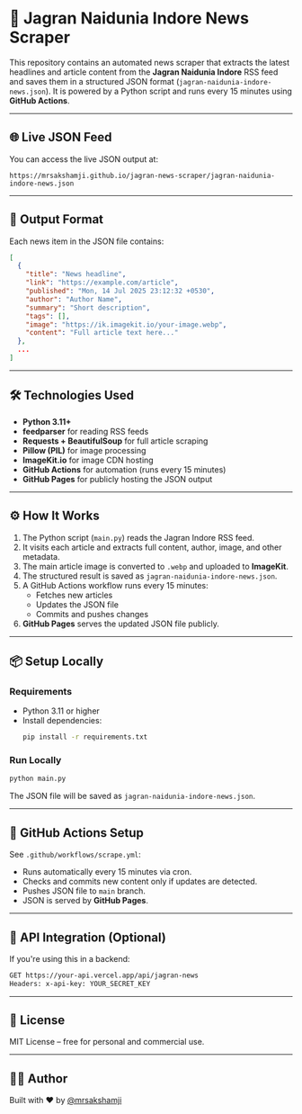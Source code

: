 # 📰 Jagran Naidunia Indore News Scraper

This repository contains an automated news scraper that extracts the latest headlines and article content from the **Jagran Naidunia Indore** RSS feed and saves them in a structured JSON format (`jagran-naidunia-indore-news.json`). It is powered by a Python script and runs every 15 minutes using **GitHub Actions**.

---

## 🌐 Live JSON Feed

You can access the live JSON output at:

```
https://mrsakshamji.github.io/jagran-news-scraper/jagran-naidunia-indore-news.json
```

---

## 📁 Output Format

Each news item in the JSON file contains:

```json
[
  {
    "title": "News headline",
    "link": "https://example.com/article",
    "published": "Mon, 14 Jul 2025 23:12:32 +0530",
    "author": "Author Name",
    "summary": "Short description",
    "tags": [],
    "image": "https://ik.imagekit.io/your-image.webp",
    "content": "Full article text here..."
  },
  ...
]
```

---

## 🛠️ Technologies Used

- **Python 3.11+**
- **feedparser** for reading RSS feeds
- **Requests + BeautifulSoup** for full article scraping
- **Pillow (PIL)** for image processing
- **ImageKit.io** for image CDN hosting
- **GitHub Actions** for automation (runs every 15 minutes)
- **GitHub Pages** for publicly hosting the JSON output

---

## ⚙️ How It Works

1. The Python script (`main.py`) reads the Jagran Indore RSS feed.
2. It visits each article and extracts full content, author, image, and other metadata.
3. The main article image is converted to `.webp` and uploaded to **ImageKit**.
4. The structured result is saved as `jagran-naidunia-indore-news.json`.
5. A GitHub Actions workflow runs every 15 minutes:
   - Fetches new articles
   - Updates the JSON file
   - Commits and pushes changes
6. **GitHub Pages** serves the updated JSON file publicly.

---

## 📦 Setup Locally

### Requirements

- Python 3.11 or higher
- Install dependencies:
  ```bash
  pip install -r requirements.txt
  ```

### Run Locally

```bash
python main.py
```

The JSON file will be saved as `jagran-naidunia-indore-news.json`.

---

## 🤖 GitHub Actions Setup

See `.github/workflows/scrape.yml`:

- Runs automatically every 15 minutes via cron.
- Checks and commits new content only if updates are detected.
- Pushes JSON file to `main` branch.
- JSON is served by **GitHub Pages**.

---

## 🔐 API Integration (Optional)

If you're using this in a backend:

```bash
GET https://your-api.vercel.app/api/jagran-news
Headers: x-api-key: YOUR_SECRET_KEY
```

---

## 📄 License

MIT License – free for personal and commercial use.

---

## 🙋‍♂️ Author

Built with ❤️ by [@mrsakshamji](https://github.com/mrsakshamji)
